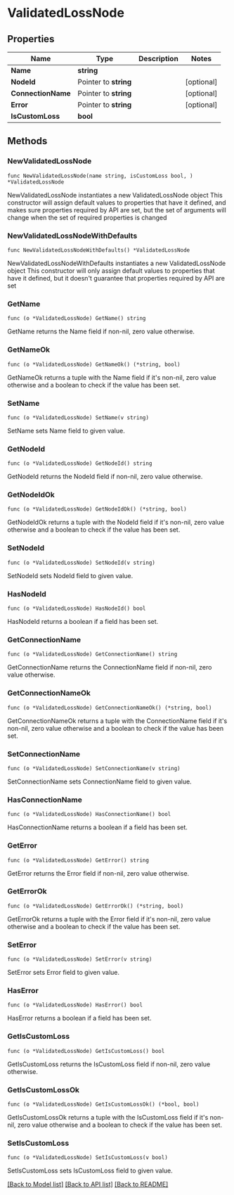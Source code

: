 # ValidatedLossNode

## Properties

Name | Type | Description | Notes
------------ | ------------- | ------------- | -------------
**Name** | **string** |  | 
**NodeId** | Pointer to **string** |  | [optional] 
**ConnectionName** | Pointer to **string** |  | [optional] 
**Error** | Pointer to **string** |  | [optional] 
**IsCustomLoss** | **bool** |  | 

## Methods

### NewValidatedLossNode

`func NewValidatedLossNode(name string, isCustomLoss bool, ) *ValidatedLossNode`

NewValidatedLossNode instantiates a new ValidatedLossNode object
This constructor will assign default values to properties that have it defined,
and makes sure properties required by API are set, but the set of arguments
will change when the set of required properties is changed

### NewValidatedLossNodeWithDefaults

`func NewValidatedLossNodeWithDefaults() *ValidatedLossNode`

NewValidatedLossNodeWithDefaults instantiates a new ValidatedLossNode object
This constructor will only assign default values to properties that have it defined,
but it doesn't guarantee that properties required by API are set

### GetName

`func (o *ValidatedLossNode) GetName() string`

GetName returns the Name field if non-nil, zero value otherwise.

### GetNameOk

`func (o *ValidatedLossNode) GetNameOk() (*string, bool)`

GetNameOk returns a tuple with the Name field if it's non-nil, zero value otherwise
and a boolean to check if the value has been set.

### SetName

`func (o *ValidatedLossNode) SetName(v string)`

SetName sets Name field to given value.


### GetNodeId

`func (o *ValidatedLossNode) GetNodeId() string`

GetNodeId returns the NodeId field if non-nil, zero value otherwise.

### GetNodeIdOk

`func (o *ValidatedLossNode) GetNodeIdOk() (*string, bool)`

GetNodeIdOk returns a tuple with the NodeId field if it's non-nil, zero value otherwise
and a boolean to check if the value has been set.

### SetNodeId

`func (o *ValidatedLossNode) SetNodeId(v string)`

SetNodeId sets NodeId field to given value.

### HasNodeId

`func (o *ValidatedLossNode) HasNodeId() bool`

HasNodeId returns a boolean if a field has been set.

### GetConnectionName

`func (o *ValidatedLossNode) GetConnectionName() string`

GetConnectionName returns the ConnectionName field if non-nil, zero value otherwise.

### GetConnectionNameOk

`func (o *ValidatedLossNode) GetConnectionNameOk() (*string, bool)`

GetConnectionNameOk returns a tuple with the ConnectionName field if it's non-nil, zero value otherwise
and a boolean to check if the value has been set.

### SetConnectionName

`func (o *ValidatedLossNode) SetConnectionName(v string)`

SetConnectionName sets ConnectionName field to given value.

### HasConnectionName

`func (o *ValidatedLossNode) HasConnectionName() bool`

HasConnectionName returns a boolean if a field has been set.

### GetError

`func (o *ValidatedLossNode) GetError() string`

GetError returns the Error field if non-nil, zero value otherwise.

### GetErrorOk

`func (o *ValidatedLossNode) GetErrorOk() (*string, bool)`

GetErrorOk returns a tuple with the Error field if it's non-nil, zero value otherwise
and a boolean to check if the value has been set.

### SetError

`func (o *ValidatedLossNode) SetError(v string)`

SetError sets Error field to given value.

### HasError

`func (o *ValidatedLossNode) HasError() bool`

HasError returns a boolean if a field has been set.

### GetIsCustomLoss

`func (o *ValidatedLossNode) GetIsCustomLoss() bool`

GetIsCustomLoss returns the IsCustomLoss field if non-nil, zero value otherwise.

### GetIsCustomLossOk

`func (o *ValidatedLossNode) GetIsCustomLossOk() (*bool, bool)`

GetIsCustomLossOk returns a tuple with the IsCustomLoss field if it's non-nil, zero value otherwise
and a boolean to check if the value has been set.

### SetIsCustomLoss

`func (o *ValidatedLossNode) SetIsCustomLoss(v bool)`

SetIsCustomLoss sets IsCustomLoss field to given value.



[[Back to Model list]](../README.md#documentation-for-models) [[Back to API list]](../README.md#documentation-for-api-endpoints) [[Back to README]](../README.md)


